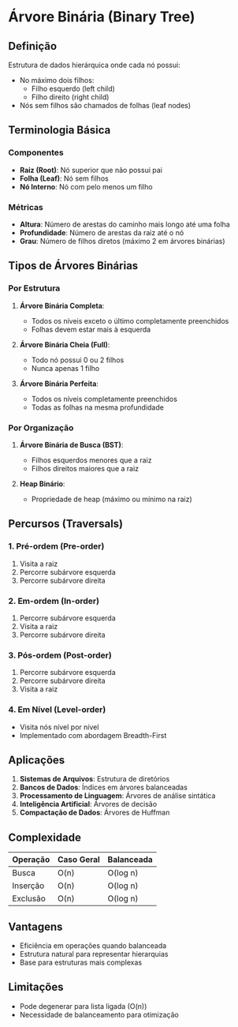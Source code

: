 # Árvore Binária (Binary Tree)

## Definição
Estrutura de dados hierárquica onde cada nó possui:
- No máximo dois filhos: 
  - Filho esquerdo (left child)
  - Filho direito (right child)
- Nós sem filhos são chamados de folhas (leaf nodes)

## Terminologia Básica

### Componentes
- **Raiz (Root)**: Nó superior que não possui pai
- **Folha (Leaf)**: Nó sem filhos
- **Nó Interno**: Nó com pelo menos um filho

### Métricas
- **Altura**: Número de arestas do caminho mais longo até uma folha
- **Profundidade**: Número de arestas da raiz até o nó
- **Grau**: Número de filhos diretos (máximo 2 em árvores binárias)

## Tipos de Árvores Binárias

### Por Estrutura
1. **Árvore Binária Completa**:
   - Todos os níveis exceto o último completamente preenchidos
   - Folhas devem estar mais à esquerda

2. **Árvore Binária Cheia (Full)**:
   - Todo nó possui 0 ou 2 filhos
   - Nunca apenas 1 filho

3. **Árvore Binária Perfeita**:
   - Todos os níveis completamente preenchidos
   - Todas as folhas na mesma profundidade

### Por Organização
1. **Árvore Binária de Busca (BST)**:
   - Filhos esquerdos menores que a raiz
   - Filhos direitos maiores que a raiz

2. **Heap Binário**:
   - Propriedade de heap (máximo ou mínimo na raiz)

## Percursos (Traversals)

### 1. Pré-ordem (Pre-order)
1. Visita a raiz
2. Percorre subárvore esquerda
3. Percorre subárvore direita

### 2. Em-ordem (In-order)
1. Percorre subárvore esquerda
2. Visita a raiz
3. Percorre subárvore direita

### 3. Pós-ordem (Post-order)
1. Percorre subárvore esquerda
2. Percorre subárvore direita
3. Visita a raiz

### 4. Em Nível (Level-order)
- Visita nós nível por nível
- Implementado com abordagem Breadth-First

## Aplicações

1. **Sistemas de Arquivos**: Estrutura de diretórios
2. **Bancos de Dados**: Índices em árvores balanceadas
3. **Processamento de Linguagem**: Árvores de análise sintática
4. **Inteligência Artificial**: Árvores de decisão
5. **Compactação de Dados**: Árvores de Huffman

## Complexidade

| Operação  | Caso Geral | Balanceada |
|-----------|------------|------------|
| Busca     | O(n)       | O(log n)   |
| Inserção  | O(n)       | O(log n)   |
| Exclusão  | O(n)       | O(log n)   |

## Vantagens
- Eficiência em operações quando balanceada
- Estrutura natural para representar hierarquias
- Base para estruturas mais complexas

## Limitações
- Pode degenerar para lista ligada (O(n))
- Necessidade de balanceamento para otimização